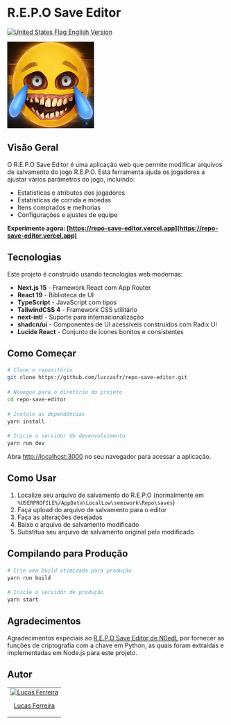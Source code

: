 # R.E.P.O Save Editor

[<img src="https://flagcdn.com/w20/us.png" alt="United States Flag"> English Version](./README.md)

<img src="src/app/icon.png" alt="Logo do R.E.P.O Save Editor" width="200" height="200" />

## Visão Geral

O R.E.P.O Save Editor é uma aplicação web que permite modificar arquivos de salvamento do jogo R.E.P.O. Esta ferramenta ajuda os jogadores a ajustar vários parâmetros do jogo, incluindo:

- Estatísticas e atributos dos jogadores
- Estatísticas de corrida e moedas
- Itens comprados e melhorias
- Configurações e ajustes de equipe

**Experimente agora: [https://repo-save-editor.vercel.app](https://repo-save-editor.vercel.app)**

## Tecnologias

Este projeto é construído usando tecnologias web modernas:

- **Next.js 15** - Framework React com App Router
- **React 19** - Biblioteca de UI
- **TypeScript** - JavaScript com tipos
- **TailwindCSS 4** - Framework CSS utilitário
- **next-intl** - Suporte para internacionalização
- **shadcn/ui** - Componentes de UI acessíveis construídos com Radix UI
- **Lucide React** - Conjunto de ícones bonitos e consistentes

## Como Começar

```bash
# Clone o repositório
git clone https://github.com/luccasfr/repo-save-editor.git

# Navegue para o diretório do projeto
cd repo-save-editor

# Instale as dependências
yarn install

# Inicie o servidor de desenvolvimento
yarn run dev
```

Abra [http://localhost:3000](http://localhost:3000) no seu navegador para acessar a aplicação.

## Como Usar

1. Localize seu arquivo de salvamento do R.E.P.O (normalmente em `%USERPROFILE%/AppData\LocalLow\semiwork\Repo\saves`)
2. Faça upload do arquivo de salvamento para o editor
3. Faça as alterações desejadas
4. Baixe o arquivo de salvamento modificado
5. Substitua seu arquivo de salvamento original pelo modificado

## Compilando para Produção

```bash
# Crie uma build otimizada para produção
yarn run build

# Inicie o servidor de produção
yarn start
```

## Agradecimentos

Agradecimentos especiais ao [R.E.P.O Save Editor de N0edL](https://github.com/N0edL/R.E.P.O-Save-Editor) por fornecer as funções de criptografia com a chave em Python, as quais foram extraídas e implementadas em Node.js para este projeto.

## Autor

<table>
  <tbody>
    <tr>
      <td align="center">
        <a href="https://github.com/luccasfr">
          <img src="https://github.com/luccasfr.png?size=100" alt="Lucas Ferreira" />
          <p>Lucas Ferreira</p>
        </a>
      </td>
    </tr>
  </tbody>
</table>
